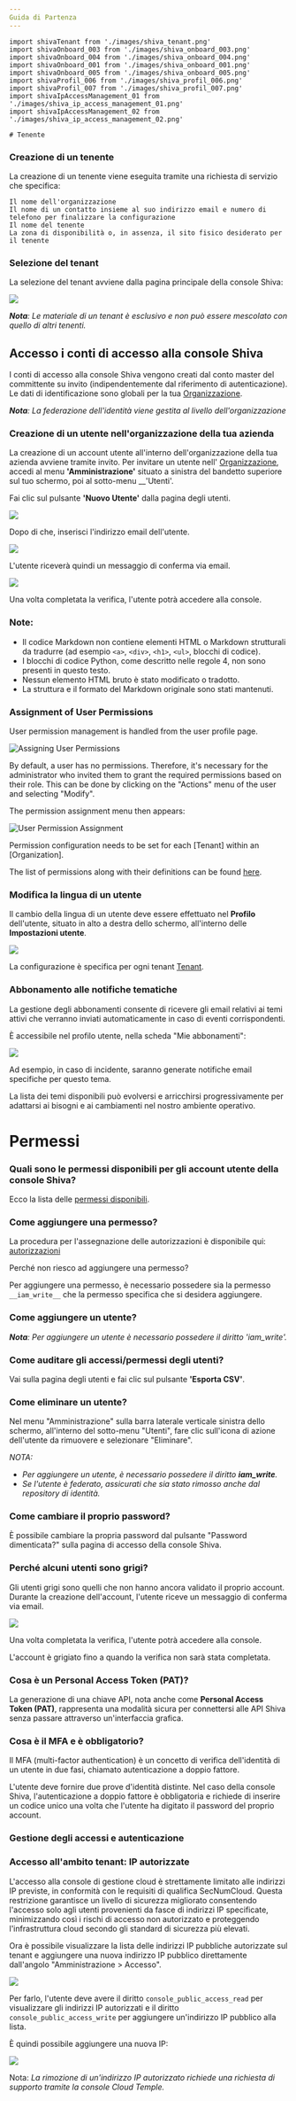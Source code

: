 ```yaml
---
Guida di Partenza
---
```


```
import shivaTenant from './images/shiva_tenant.png'
import shivaOnboard_003 from './images/shiva_onboard_003.png'
import shivaOnboard_004 from './images/shiva_onboard_004.png'
import shivaOnboard_001 from './images/shiva_onboard_001.png'
import shivaOnboard_005 from './images/shiva_onboard_005.png'
import shivaProfil_006 from './images/shiva_profil_006.png'
import shivaProfil_007 from './images/shiva_profil_007.png'
import shivaIpAccessManagement_01 from './images/shiva_ip_access_management_01.png'
import shivaIpAccessManagement_02 from './images/shiva_ip_access_management_02.png'
```

```
# Tenente
```

### Creazione di un tenente

La creazione di un tenente viene eseguita tramite una richiesta di servizio che specifica:

    Il nome dell'organizzazione
    Il nome di un contatto insieme al suo indirizzo email e numero di telefono per finalizzare la configurazione
    Il nome del tenente
    La zona di disponibilità o, in assenza, il sito fisico desiderato per il tenente

### Selezione del tenant

La selezione del tenant avviene dalla pagina principale della console Shiva:

<img src={shivaTenant} />

*__Nota__: Le materiale di un tenant è esclusivo e non può essere mescolato con quello di altri tenenti.*

## Accesso i conti di accesso alla console Shiva

I conti di accesso alla console Shiva vengono creati dal conto master del committente su invito (indipendentemente dal riferimento di autenticazione).
Le dati di identificazione sono globali per la tua [Organizzazione](concepts.md#organizzazioni).

*__Nota__: La federazione dell'identità viene gestita al livello dell'organizzazione*

### Creazione di un utente nell'organizzazione della tua azienda

La creazione di un account utente all'interno dell'organizzazione della tua azienda avviene tramite invito. Per invitare un utente nell' [Organizzazione](concepts.md#organisations), accedi al menu __'Amministrazione'__ situato a sinistra del bandetto superiore sul tuo schermo, poi al sotto-menu __'Utenti'.

Fai clic sul pulsante __'Nuovo Utente'__ dalla pagina degli utenti.

<img src={shivaOnboard_003} />

Dopo di che, inserisci l'indirizzo email dell'utente.

<img src={shivaOnboard_004} />

L'utente riceverà quindi un messaggio di conferma via email.

<img src={shivaOnboard_001} />

Una volta completata la verifica, l'utente potrà accedere alla console.


### Note:
- Il codice Markdown non contiene elementi HTML o Markdown strutturali da tradurre (ad esempio `<a>`, `<div>`, `<h1>`, `<ul>`, blocchi di codice).
- I blocchi di codice Python, come descritto nelle regole 4, non sono presenti in questo testo.
- Nessun elemento HTML bruto è stato modificato o tradotto.
- La struttura e il formato del Markdown originale sono stati mantenuti.

### Assignment of User Permissions

User permission management is handled from the user profile page.

![Assigning User Permissions](shivaOnboard_003)

By default, a user has no permissions. Therefore, it's necessary for the administrator who invited them to grant the required permissions based on their role. This can be done by clicking on the "Actions" menu of the user and selecting "Modify".

The permission assignment menu then appears:

![User Permission Assignment](shivaOnboard_005)

Permission configuration needs to be set for each [Tenant] within an [Organization].

The list of permissions along with their definitions can be found [here](#permissions).

### Modifica la lingua di un utente

Il cambio della lingua di un utente deve essere effettuato nel **Profilo** dell'utente, situato in alto a destra dello schermo, all'interno delle **Impostazioni utente**.

<img src={shivaProfil_006} />

La configurazione è specifica per ogni tenant [Tenant](concepts.md#tenant).

### Abbonamento alle notifiche tematiche

La gestione degli abbonamenti consente di ricevere gli email relativi ai temi attivi che verranno inviati automaticamente in caso di eventi corrispondenti.

È accessibile nel profilo utente, nella scheda "Mie abbonamenti":

<img src={shivaProfil_007} />

Ad esempio, in caso di incidente, saranno generate notifiche email specifiche per questo tema.

La lista dei temi disponibili può evolversi e arricchirsi progressivamente per adattarsi ai bisogni e ai cambiamenti nel nostro ambiente operativo.

# Permessi

### Quali sono le permessi disponibili per gli account utente della console Shiva?

Ecco la lista delle [permessi disponibili](#permissions).

### Come aggiungere una permesso?

La procedura per l'assegnazione delle autorizzazioni è disponibile qui: [autorizzazioni](#autorizzazioni)

Perché non riesco ad aggiungere una permesso?

Per aggiungere una permesso, è necessario possedere sia la permesso `__iam_write__` che la permesso specifica che si desidera aggiungere.

### Come aggiungere un utente?

*__Nota__: Per aggiungere un utente è necessario possedere il diritto 'iam_write'.*

### Come auditare gli accessi/permessi degli utenti?

Vai sulla pagina degli utenti e fai clic sul pulsante __'Esporta CSV'__.

### Come eliminare un utente?

Nel menu "Amministrazione" sulla barra laterale verticale sinistra dello schermo, all'interno del sotto-menu "Utenti", fare clic sull'icona di azione dell'utente da rimuovere e selezionare "Eliminare".

*NOTA:*

- *Per aggiungere un utente, è necessario possedere il diritto __iam_write__.*
- *Se l'utente è federato, assicurati che sia stato rimosso anche dal repository di identità.*

### Come cambiare il proprio password?

È possibile cambiare la propria password dal pulsante "Password dimenticata?" sulla pagina di accesso della console Shiva.

### Perché alcuni utenti sono grigi?

Gli utenti grigi sono quelli che non hanno ancora validato il proprio account. Durante la creazione dell'account, l'utente riceve un messaggio di conferma via email.

<img src="shivaOnboard_001" />

Una volta completata la verifica, l'utente potrà accedere alla console.

L'account è grigiato fino a quando la verifica non sarà stata completata.

### Cosa è un Personal Access Token (PAT)?

La generazione di una chiave API, nota anche come __Personal Access Token (PAT)__, rappresenta una modalità sicura per connettersi alle API Shiva senza passare attraverso un'interfaccia grafica.

### Cosa è il MFA e è obbligatorio?

Il MFA (multi-factor authentication) è un concetto di verifica dell'identità di un utente in due fasi, chiamato autenticazione a doppio fattore.

L'utente deve fornire due prove d'identità distinte. Nel caso della console Shiva, l'autenticazione a doppio fattore è obbligatoria e richiede di inserire un codice unico una volta che l'utente ha digitato il password del proprio account.

### Gestione degli accessi e autenticazione

### Accesso all'ambito tenant: IP autorizzate

L'accesso alla console di gestione cloud è strettamente limitato alle indirizzi IP previste, in conformità con le requisiti di qualifica SecNumCloud. Questa restrizione garantisce un livello di sicurezza migliorato consentendo l'accesso solo agli utenti provenienti da fasce di indirizzi IP specificate, minimizzando così i rischi di accesso non autorizzato e proteggendo l'infrastruttura cloud secondo gli standard di sicurezza più elevati.

Ora è possibile visualizzare la lista delle indirizzi IP pubbliche autorizzate sul tenant e aggiungere una nuova indirizzo IP pubblico direttamente dall'angolo "Amministrazione > Accesso".

<img src={shivaIpAccessManagement_01} />

Per farlo, l'utente deve avere il diritto `console_public_access_read` per visualizzare gli indirizzi IP autorizzati e il diritto `console_public_access_write` per aggiungere un'indirizzo IP pubblico alla lista.

È quindi possibile aggiungere una nuova IP:

<img src={shivaIpAccessManagement_02} />

Nota: *La rimozione di un'indirizzo IP autorizzato richiede una richiesta di supporto tramite la console Cloud Temple.*
